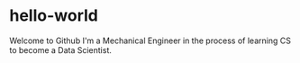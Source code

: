 # hello-world
Welcome to Github
I'm a Mechanical Engineer in the process of learning CS to become a Data Scientist.
